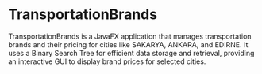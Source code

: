# TransportationBrands
TransportationBrands is a JavaFX application that manages transportation brands and their pricing for cities like SAKARYA, ANKARA, and EDIRNE. It uses a Binary Search Tree for efficient data storage and retrieval, providing an interactive GUI to display brand prices for selected cities.
